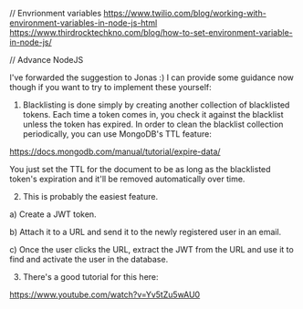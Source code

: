 // Envrionment variables
https://www.twilio.com/blog/working-with-environment-variables-in-node-js-html
https://www.thirdrocktechkno.com/blog/how-to-set-environment-variable-in-node-js/

// Advance NodeJS

I've forwarded the suggestion to Jonas :) I can provide some guidance now though if you want to try to implement these yourself:

1. Blacklisting is done simply by creating another collection of blacklisted tokens. Each time a token comes in, you check it against the blacklist unless the token has expired. In order to clean the blacklist collection periodically, you can use MongoDB's TTL feature:

https://docs.mongodb.com/manual/tutorial/expire-data/

You just set the TTL for the document to be as long as the blacklisted token's expiration and it'll be removed automatically over time.

2. This is probably the easiest feature.

a) Create a JWT token.

b) Attach it to a URL and send it to the newly registered user in an email.

c) Once the user clicks the URL, extract the JWT from the URL and use it to find and activate the user in the database.

3. There's a good tutorial for this here:

https://www.youtube.com/watch?v=Yv5tZu5wAU0